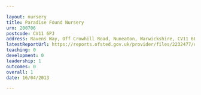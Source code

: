 ```yaml
---

layout: nursery
title: Paradise Found Nursery
urn: 200706
postcode: CV11 6PJ
address: Ravens Way, Off Crowhill Road, Nuneaton, Warwickshire, CV11 6PJ
latestReportUrl: https://reports.ofsted.gov.uk/provider/files/2232477/urn/200706.pdf
teaching: 0
development: 0
leadership: 1
outcomes: 0
overall: 1
date: 16/04/2013

---
```

